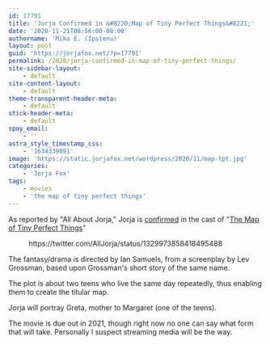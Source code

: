 ```yaml
---
id: 17791
title: 'Jorja Confirmed in &#8220;Map of Tiny Perfect Things&#8221;'
date: '2020-11-21T08:56:00-08:00'
authorname: 'Mika E. (Ipstenu)'
layout: post
guid: 'https://jorjafox.net/?p=17791'
permalink: /2020/jorja-confirmed-in-map-of-tiny-perfect-things/
site-sidebar-layout:
    - default
site-content-layout:
    - default
theme-transparent-header-meta:
    - default
stick-header-meta:
    - default
spay_email:
    - ''
astra_style_timestamp_css:
    - '1634339091'
image: 'https://static.jorjafox.net/wordpress/2020/11/map-tpt.jpg'
categories:
    - 'Jorja Fox'
tags:
    - movies
    - 'the map of tiny perfect things'
---
```


<p>As reported by "All About Jorja," Jorja is <a href="https://www.ioncinema.com/news/festival-predictions/2021-sundance-film-festival-ian-samuels-the-map-of-tiny-perfect-things">confirmed</a> in the cast of "<a href="https://jorjafox.net/library/actor/map-of-tiny-perfect-things/">The Map of Tiny Perfect Things</a>"</p>

<figure class="wp-block-embed-twitter wp-block-embed is-type-rich is-provider-twitter"><div class="wp-block-embed__wrapper">
https://twitter.com/AllJorja/status/1329973858418495488
</div></figure>

<p>The fantasy/drama is directed by Ian Samuels, from a screenplay by Lev Grossman, based upon Grossman's short story of the same name. </p>

<p>The plot is about two teens who live the same day repeatedly, thus enabling them to create the titular map.</p>

<p>Jorja will portray Greta, mother to Margaret (one of the teens).</p>

<p>The movie is due out in 2021, though right now no one can say what form that will take. Personally I suspect streaming media will be the way.</p>
